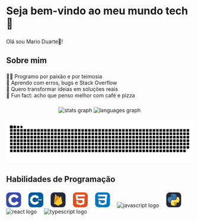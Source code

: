 <h1 align="left"> Seja bem-vindo ao meu mundo tech 👾 </h1>

###

<p align="left">Olá sou Mario Duarte👋!  </p>

###

<h2 align="left">Sobre mim</h2>

###

###

<p align="left">
  👨‍💻 Programo por paixão e por teimosia<br>
  🧠 Aprendo com erros, bugs e Stack Overflow<br>
  🚀 Quero transformar ideias em soluções reais<br>
  🍕 Fun fact: acho que penso melhor com café e pizza
</p>


###

<div align="center">
  <img src="https://github-readme-stats.vercel.app/api?username=KeyKenzo&hide_title=false&hide_rank=false&show_icons=true&include_all_commits=true&count_private=true&disable_animations=false&theme=dracula&locale=en&hide_border=false&order=1" height="150" alt="stats graph"  />
  <img src="https://github-readme-stats.vercel.app/api/top-langs?username=KeyKenzo&locale=en&hide_title=false&layout=compact&card_width=320&langs_count=5&theme=dracula&hide_border=false&order=2" height="150" alt="languages graph"  />
</div>

###

<p align="center">
<img src="https://raw.githubusercontent.com/keykenzo/marioduarte/4f696977d0924d43adc093d24f044a51a0ff1a91/output/snake.svg" />
</p>



###



<h2 align="left">Habilidades de Programação</h2>

###

<div align="left">

  <img src="https://github.com/tandpfun/skill-icons/raw/main/icons/C.svg" height="40" alt="C"  />
  <img width="12" />
  
  <img src="https://github.com/tandpfun/skill-icons/raw/main/icons/CPP.svg" height="40" alt="C++"  />
  <img width="12" />

  <img src="https://github.com/tandpfun/skill-icons/raw/main/icons/Firebase-Dark.svg" height="40" alt="Firebase"  />
  <img width="12" />

  <img src="https://github.com/tandpfun/skill-icons/raw/main/icons/HTML.svg" height="40" alt="HTML"  />
  <img width="12" />

   <img src="https://github.com/tandpfun/skill-icons/raw/main/icons/CSS.svg" height="40" alt="CSS"  />
  <img width="12" />
  
  <img src="https://cdn.jsdelivr.net/gh/devicons/devicon/icons/javascript/javascript-original.svg" height="40" alt="javascript logo"  />
  <img width="12" />

  <img src="https://github.com/tandpfun/skill-icons/raw/main/icons/Python-Dark.svg" height="40" alt="Python"  />
  <img width="12" />
  
  <img src="https://cdn.jsdelivr.net/gh/devicons/devicon/icons/react/react-original.svg" height="40" alt="react logo"  />
  <img width="12" />
  
  <img src="https://cdn.jsdelivr.net/gh/devicons/devicon/icons/typescript/typescript-original.svg" height="40" alt="typescript logo"  />
  <img width="12" />


</div>

###
